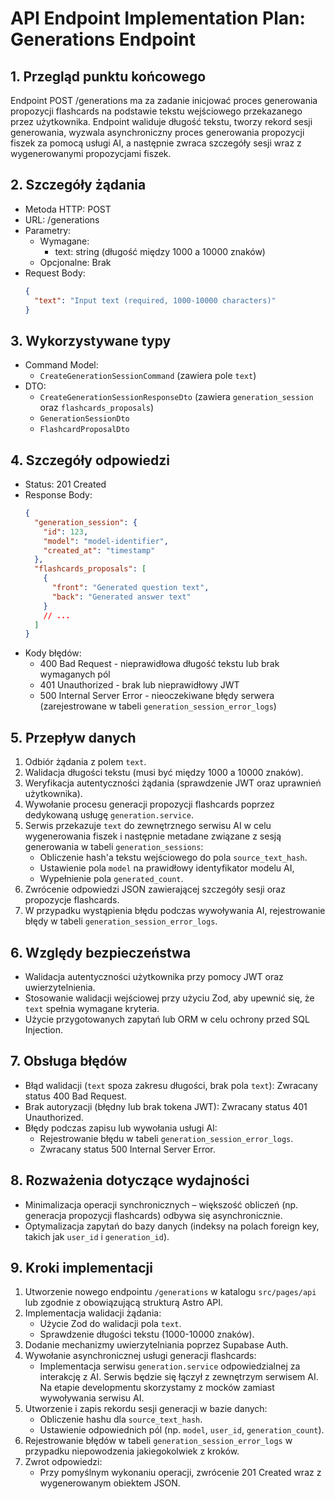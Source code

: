 # API Endpoint Implementation Plan: Generations Endpoint

## 1. Przegląd punktu końcowego

Endpoint POST /generations ma za zadanie inicjować proces generowania propozycji flashcards na podstawie tekstu wejściowego przekazanego przez użytkownika. Endpoint waliduje długość tekstu, tworzy rekord sesji generowania, wyzwala asynchroniczny proces generowania propozycji fiszek za pomocą usługi AI, a następnie zwraca szczegóły sesji wraz z wygenerowanymi propozycjami fiszek.

## 2. Szczegóły żądania

- Metoda HTTP: POST
- URL: /generations
- Parametry:
  - Wymagane:
    - text: string (długość między 1000 a 10000 znaków)
  - Opcjonalne: Brak
- Request Body:
  ```json
  {
    "text": "Input text (required, 1000-10000 characters)"
  }
  ```

## 3. Wykorzystywane typy

- Command Model:
  - `CreateGenerationSessionCommand` (zawiera pole `text`)
- DTO:
  - `CreateGenerationSessionResponseDto` (zawiera `generation_session` oraz `flashcards_proposals`)
  - `GenerationSessionDto`
  - `FlashcardProposalDto`
  <!-- - Inne związane typy:
  - `FlashcardDto`
  - `GenerationSessionErrorLogDto` -->

## 4. Szczegóły odpowiedzi

- Status: 201 Created
- Response Body:
  ```json
  {
    "generation_session": {
      "id": 123,
      "model": "model-identifier",
      "created_at": "timestamp"
    },
    "flashcards_proposals": [
      {
        "front": "Generated question text",
        "back": "Generated answer text"
      }
      // ...
    ]
  }
  ```
- Kody błędów:
  - 400 Bad Request - nieprawidłowa długość tekstu lub brak wymaganych pól
  - 401 Unauthorized - brak lub nieprawidłowy JWT
  - 500 Internal Server Error - nieoczekiwane błędy serwera (zarejestrowane w tabeli `generation_session_error_logs`)

## 5. Przepływ danych

1. Odbiór żądania z polem `text`.
2. Walidacja długości tekstu (musi być między 1000 a 10000 znaków).
3. Weryfikacja autentyczności żądania (sprawdzenie JWT oraz uprawnień użytkownika).
4. Wywołanie procesu generacji propozycji flashcards poprzez dedykowaną usługę `generation.service`.
5. Serwis przekazuje `text` do zewnętrznego serwisu AI w celu wygenerowania fiszek i następnie metadane związane z sesją generowania w tabeli `generation_sessions`:
   - Obliczenie hash'a tekstu wejściowego do pola `source_text_hash`.
   - Ustawienie pola `model` na prawidłowy identyfikator modelu AI,
   - Wypełnienie pola `generated_count`.
6. Zwrócenie odpowiedzi JSON zawierającej szczegóły sesji oraz propozycje flashcards.
7. W przypadku wystąpienia błędu podczas wywoływania AI, rejestrowanie błędy w tabeli `generation_session_error_logs`.

## 6. Względy bezpieczeństwa

- Walidacja autentyczności użytkownika przy pomocy JWT oraz uwierzytelnienia.
- Stosowanie walidacji wejściowej przy użyciu Zod, aby upewnić się, że `text` spełnia wymagane kryteria.
- Użycie przygotowanych zapytań lub ORM w celu ochrony przed SQL Injection.

## 7. Obsługa błędów

- Błąd walidacji (`text` spoza zakresu długości, brak pola `text`): Zwracany status 400 Bad Request.
- Brak autoryzacji (błędny lub brak tokena JWT): Zwracany status 401 Unauthorized.
- Błędy podczas zapisu lub wywołania usługi AI:
  - Rejestrowanie błędu w tabeli `generation_session_error_logs`.
  - Zwracany status 500 Internal Server Error.

## 8. Rozważenia dotyczące wydajności

- Minimalizacja operacji synchronicznych – większość obliczeń (np. generacja propozycji flashcards) odbywa się asynchronicznie.
- Optymalizacja zapytań do bazy danych (indeksy na polach foreign key, takich jak `user_id` i `generation_id`).

## 9. Kroki implementacji

1. Utworzenie nowego endpointu `/generations` w katalogu `src/pages/api` lub zgodnie z obowiązującą strukturą Astro API.
2. Implementacja walidacji żądania:
   - Użycie Zod do walidacji pola `text`.
   - Sprawdzenie długości tekstu (1000-10000 znaków).
3. Dodanie mechanizmy uwierzytelniania poprzez Supabase Auth.
4. Wywołanie asynchronicznej usługi generacji flashcards:
   - Implementacja serwisu `generation.service` odpowiedzialnej za interakcję z AI. Serwis będzie się łączył z zewnętrzym serwisem AI. Na etapie developmentu skorzystamy z mocków zamiast wywoływania serwisu AI.
5. Utworzenie i zapis rekordu sesji generacji w bazie danych:
   - Obliczenie hashu dla `source_text_hash`.
   - Ustawienie odpowiednich pól (np. `model`, `user_id`, `generation_count`).
6. Rejestrowanie błędów w tabeli `generation_session_error_logs` w przypadku niepowodzenia jakiegokolwiek z kroków.
7. Zwrot odpowiedzi:
   - Przy pomyślnym wykonaniu operacji, zwrócenie 201 Created wraz z wygenerowanym obiektem JSON.
